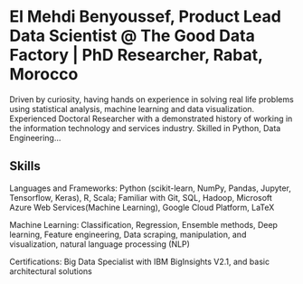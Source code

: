 # El Mehdi Benyoussef, Product Lead Data Scientist @ The Good Data Factory | PhD Researcher, Rabat, Morocco

Driven by curiosity, having hands on experience in solving real life problems using statistical analysis, machine learning and data visualization. Experienced Doctoral Researcher with a demonstrated history of working in the information technology and services industry. Skilled in Python, Data Engineering...

## Skills

Languages and Frameworks: Python (scikit-learn, NumPy, Pandas, Jupyter, Tensorflow, Keras), R, Scala; Familiar with Git, SQL, Hadoop, Microsoft Azure Web Services(Machine Learning), Google Cloud Platform, LaTeX

Machine Learning: Classification, Regression, Ensemble methods, Deep learning, Feature engineering, Data scraping, manipulation, and visualization, natural language processing (NLP)

Certifications: Big Data Specialist with IBM BigInsights V2.1, and basic architectural solutions
